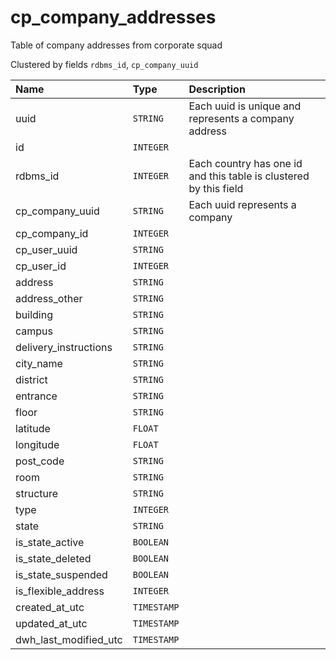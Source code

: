 # cp_company_addresses

Table of company addresses from corporate squad

Clustered by fields `rdbms_id`, `cp_company_uuid`


| Name | Type | Description |
| :--- | :--- | :---        |
| uuid | `STRING` | Each uuid is unique and represents a company address |
| id | `INTEGER` |  |
| rdbms_id | `INTEGER` | Each country has one id and this table is clustered by this field |
| cp_company_uuid | `STRING` | Each uuid represents a company |
| cp_company_id | `INTEGER` |  |
| cp_user_uuid | `STRING` |  |
| cp_user_id | `INTEGER` |  |
| address | `STRING` |  |
| address_other | `STRING` |  |
| building | `STRING` |  |
| campus | `STRING` |  |
| delivery_instructions | `STRING` |  |
| city_name | `STRING` |  |
| district | `STRING` |  |
| entrance | `STRING` |  |
| floor | `STRING` |  |
| latitude | `FLOAT` |  |
| longitude | `FLOAT` |  |
| post_code | `STRING` |  |
| room | `STRING` |  |
| structure | `STRING` |  |
| type | `INTEGER` |  |
| state | `STRING` |  |
| is_state_active | `BOOLEAN` |  |
| is_state_deleted | `BOOLEAN` |  |
| is_state_suspended | `BOOLEAN` |  |
| is_flexible_address | `INTEGER` |  |
| created_at_utc | `TIMESTAMP` |  |
| updated_at_utc | `TIMESTAMP` |  |
| dwh_last_modified_utc | `TIMESTAMP` |  |
